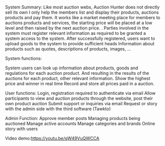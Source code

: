 System Summary:
Like most auction webs, Auction Hunter does not directly sell its own
 I only help the members list and display their products, auctions products and pay them. It works like a market meeting place for members to auctions products and services, the starting price will be placed at a low level and then raised by the next auction price. .
Parties involved in the system must register relevant information as required to be granted a system access to the system.
After successfully registered, users want to upload goods to the system to provide sufficient heads
Information about products such as quotes, descriptions of products, images, ...

System functions:

System users can look up information about products, goods and regulations for each auction product. And resulting in the results of the auctions for each product, other relevant information.
Show the highest price and winner in real time
Record and store all prices paid in a auction.

User functions:
Login, registration required to authenticate via email
Allow participants to view and auction products through the website, post their own product auction
Submit support or inquiries via email
Request or story with the admin side with the third software (Tawkto)

Admin Function:
Approve member posts
Managing products being auctioned
Manage active accounts
Manage categories and brands
Online story with users

Video demo:https://youtu.be/qW49VuQWCCA
